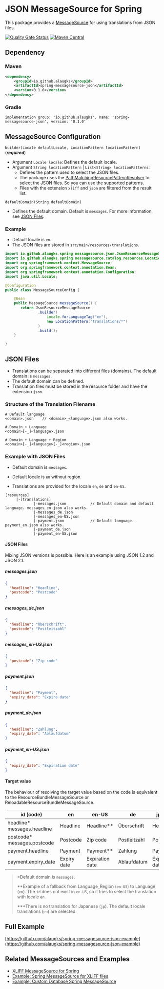 # JSON MessageSource for Spring

This package provides a [MessageSource](https://docs.spring.io/spring-framework/docs/current/javadoc-api/org/springframework/context/MessageSource.html) for using translations from JSON files.

[![Quality Gate Status](https://sonarcloud.io/api/project_badges/measure?project=alaugks_spring-messagesource-json&metric=alert_status)](https://sonarcloud.io/summary/overall?id=alaugks_spring-messagesource-json)
[![Maven Central](https://img.shields.io/maven-central/v/io.github.alaugks/spring-messagesource-json.svg?label=Maven%20Central)](https://central.sonatype.com/artifact/io.github.alaugks/spring-messagesource-json/0.1.0)

## Dependency

### Maven
```xml
<dependency>
    <groupId>io.github.alaugks</groupId>
    <artifactId>spring-messagesource-json</artifactId>
    <version>0.1.0</version>
</dependency>
```

### Gradle 

```text
implementation group: 'io.github.alaugks', name: 'spring-messagesource-json', version: '0.1.0'
```


## MessageSource Configuration

`builder(Locale defaultLocale, LocationPattern locationPattern)` (***required***)
* Argument `Locale locale`: Defines the default locale.
* Argument `String locationPattern` | `List<String> locationPatterns`:
  * Defines the pattern used to select the JSON files.
  * The package uses the [PathMatchingResourcePatternResolver](https://docs.spring.io/spring-framework/docs/current/javadoc-api/org/springframework/core/io/support/PathMatchingResourcePatternResolver.html) to select the JSON files. So you can use the supported patterns.
  * Files with the extension `xliff` and `json` are filtered from the result list.

`defaultDomain(String defaultDomain)`

* Defines the default domain. Default is `messages`. For more information, see [JSON Files](#json-files).


### Example

* Default locale is `en`.
* The JSON files are stored in `src/main/resources/translations`.

```java
import io.github.alaugks.spring.messagesource.json.JsonResourceMessageSource;
import io.github.alaugks.spring.messagesource.catalog.resources.LocationPattern;
import org.springframework.context.MessageSource;
import org.springframework.context.annotation.Bean;
import org.springframework.context.annotation.Configuration;
import java.util.Locale;

@Configuration
public class MessageSourceConfig {

    @Bean
    public MessageSource messageSource() {
       return JsonResourceMessageSource
               .builder(
                   Locale.forLanguageTag("en"),
                   new LocationPattern("translations/*")
               )
               .build();
    }

}
```

## JSON Files

* Translations can be separated into different files (domains). The default domain is `messages`.
* The default domain can be defined.
* Translation files must be stored in the resource folder and have the extension `json`.

### Structure of the Translation Filename

```
# Default language
<domain>.json    // <domain>_<language>.json also works.

# Domain + Language
<domain>[-_]<language>.json

# Domain + Language + Region
<domain>[-_]<language>[-_]<region>.json
```

### Example with JSON Files


* Default domain is `messages`.

* Default locale is `en` without region.

* Translations are provided for the locale `en`, `de` and `en-US`.

```
[resources]
     |-[translations]
             |-messages.json           // Default domain and default language. messages_en.json also works.
             |-messages_de.json
             |-messages_en-US.json
             |-payment.json            // Default language. payment_en.json also works.
             |-payment_de.json
             |-payment_en-US.json     
```  

#### JSON Files

Mixing JSON versions is possible. Here is an example using JSON 1.2 and JSON 2.1.

##### messages.json

```json
{
  "headline": "Headline",
  "postcode": "Postcode"
}
```

##### messages_de.json

```json
{
  "headline": "Überschrift",
  "postcode": "Postleitzahl"
}
```

##### messages_en-US.json

```json
{
  "postcode": "Zip code"
}
```

##### payment.json

```json
{
  "headline": "Payment",
  "expiry_date": "Expire date"
}
```

##### payment_de.json

```json
{
  "headline": "Zahlung",
  "expiry_date": "Ablaufdatum"
}
```

##### payment_en-US.json

```json
{
  "expiry_date": "Expiration date"
}
```

#### Target value

The behaviour of resolving the target value based on the code is equivalent to the ResourceBundleMessageSource or ReloadableResourceBundleMessageSource.

<table>
  <thead>
  <tr>
    <th>id (code)</th>
    <th>en</th>
    <th>en-US</th>
    <th>de</th>
    <th>jp***</th>
  </tr>
  </thead>
  <tbody>
  <tr>
    <td>headline*<br>messages.headline</td>
    <td>Headline</td>
    <td>Headline**</td>
    <td>Überschrift</td>
    <td>Headline</td>
  </tr>
  <tr>
    <td>postcode*<br>messages.postcode</td>
    <td>Postcode</td>
    <td>Zip code</td>
    <td>Postleitzahl</td>
    <td>Postcode</td>
  </tr>
  <tr>
    <td>payment.headline</td>
    <td>Payment</td>
    <td>Payment**</td>
    <td>Zahlung</td>
    <td>Payment</td>
  </tr>
  <tr>
    <td>payment.expiry_date</td>
    <td>Expiry date</td>
    <td>Expiration date</td>
    <td>Ablaufdatum</td>
    <td>Expiry date</td>
  </tr>
  </tbody>
</table>

> *Default domain is `messages`.
>
> **Example of a fallback from Language_Region (`en-US`) to Language (`en`). The `id` does not exist in `en-US`, so it tries to select the translation with locale `en`.
> 
> ***There is no translation for Japanese (`jp`). The default locale translations (`en`) are selected.

## Full Example

[https://github.com/alaugks/spring-messagesource-json-example](https://github.com/alaugks/spring-messagesource-json-example)

[//]: # (## Support)

[//]: # ()
[//]: # (If you have questions, comments or feature requests please use the [Discussions]&#40;https://github.com/alaugks/spring-xliff-translation/discussions&#41; section.)

## Related MessageSources and Examples

* [XLIFF MessageSource for Spring](https://github.com/alaugks/spring-messagesource-db-example)
* [Example: Spring MessageSource for XLIFF files](https://github.com/alaugks/spring-messagesource-json-example)
* [Example: Custom Database Spring MessageSource](https://github.com/alaugks/spring-messagesource-db-example)
